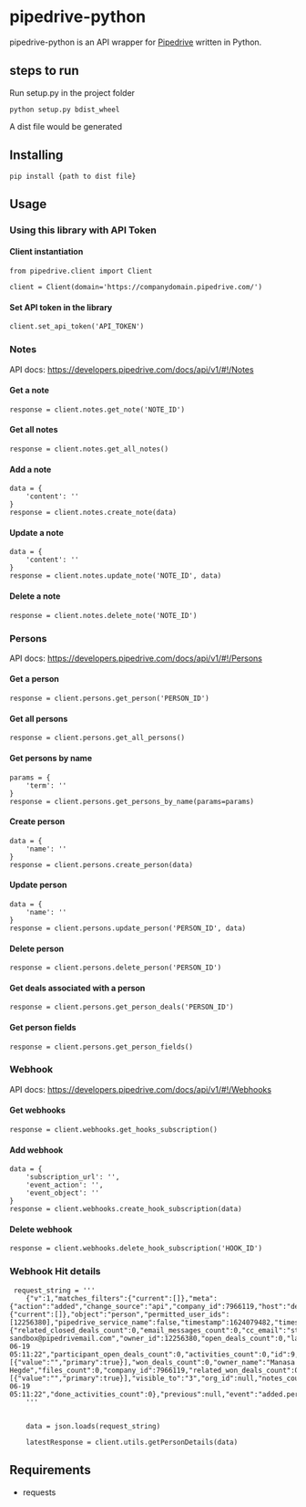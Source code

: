 # pipedrive-python

pipedrive-python is an API wrapper for [Pipedrive](https://www.pipedrive.com/) written in Python.

## steps to run

Run setup.py in the project folder

```
python setup.py bdist_wheel
```
A dist file would be generated 
## Installing
```
pip install {path to dist file}
```

## Usage



### Using this library with API Token

#### Client instantiation
```
from pipedrive.client import Client

client = Client(domain='https://companydomain.pipedrive.com/')
```

#### Set API token in the library
```
client.set_api_token('API_TOKEN')
```



### Notes

API docs: https://developers.pipedrive.com/docs/api/v1/#!/Notes

#### Get a note
```
response = client.notes.get_note('NOTE_ID')
```

#### Get all notes
```
response = client.notes.get_all_notes()
```

#### Add a note
```
data = {
    'content': ''
}
response = client.notes.create_note(data)
```

#### Update a note
```
data = {
    'content': ''
}
response = client.notes.update_note('NOTE_ID', data)
```

#### Delete a note
```
response = client.notes.delete_note('NOTE_ID')
```



### Persons 

API docs: https://developers.pipedrive.com/docs/api/v1/#!/Persons

#### Get a person
```
response = client.persons.get_person('PERSON_ID')
```

#### Get all persons
```
response = client.persons.get_all_persons()
```

#### Get persons by name
```
params = {
    'term': ''
}
response = client.persons.get_persons_by_name(params=params)
```

#### Create person
```
data = {
    'name': ''
}
response = client.persons.create_person(data)
```

#### Update person
```
data = {
    'name': ''
}
response = client.persons.update_person('PERSON_ID', data)
```

#### Delete person
```
response = client.persons.delete_person('PERSON_ID')
```

#### Get deals associated with a person
```
response = client.persons.get_person_deals('PERSON_ID')
```

#### Get person fields
```
response = client.persons.get_person_fields()
```


### Webhook 

API docs: https://developers.pipedrive.com/docs/api/v1/#!/Webhooks

#### Get webhooks
```
response = client.webhooks.get_hooks_subscription()
```

#### Add webhook
```
data = {
    'subscription_url': '',
    'event_action': '',
    'event_object': ''
}
response = client.webhooks.create_hook_subscription(data)
```

#### Delete webhook
```
response = client.webhooks.delete_hook_subscription('HOOK_ID')
```

### Webhook Hit details

```
 request_string = '''
    {"v":1,"matches_filters":{"current":[]},"meta":{"action":"added","change_source":"api","company_id":7966119,"host":"demo.pipedrive.com","id":9,"is_bulk_update":false,"matches_filters":{"current":[]},"object":"person","permitted_user_ids":[12256380],"pipedrive_service_name":false,"timestamp":1624079482,"timestamp_micro":1624079482440272,"trans_pending":false,"user_id":12256380,"v":1,"webhook_id":"781914"},"current":{"related_closed_deals_count":0,"email_messages_count":0,"cc_email":"student-sandbox@pipedrivemail.com","owner_id":12256380,"open_deals_count":0,"last_outgoing_mail_time":null,"active_flag":true,"picture_id":null,"last_activity_id":null,"1d49338625a9066d827b531176c589959de0a595":"13","next_activity_date":null,"update_time":"2021-06-19 05:11:22","participant_open_deals_count":0,"activities_count":0,"id":9,"org_name":null,"first_name":"Jack","email":[{"value":"","primary":true}],"won_deals_count":0,"owner_name":"Manasa Hegde","files_count":0,"company_id":7966119,"related_won_deals_count":0,"last_incoming_mail_time":null,"first_char":"j","undone_activities_count":0,"closed_deals_count":0,"last_name":null,"last_activity_date":null,"label":null,"next_activity_id":null,"related_lost_deals_count":0,"related_open_deals_count":0,"phone":[{"value":"","primary":true}],"visible_to":"3","org_id":null,"notes_count":0,"followers_count":0,"name":"Jack","participant_closed_deals_count":0,"lost_deals_count":0,"next_activity_time":null,"add_time":"2021-06-19 05:11:22","done_activities_count":0},"previous":null,"event":"added.person","retry":0}
    '''


    data = json.loads(request_string)

    latestResponse = client.utils.getPersonDetails(data)
```


## Requirements
- requests


